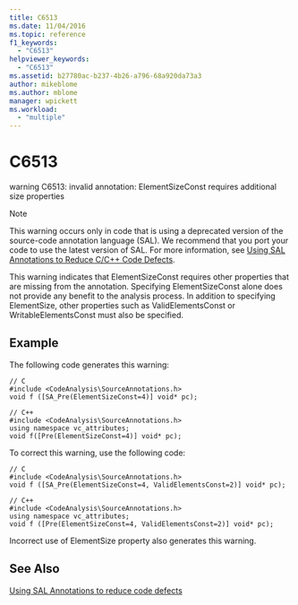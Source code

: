 ```yaml
---
title: C6513
ms.date: 11/04/2016
ms.topic: reference
f1_keywords:
  - "C6513"
helpviewer_keywords:
  - "C6513"
ms.assetid: b27780ac-b237-4b26-a796-68a920da73a3
author: mikeblome
ms.author: mblome
manager: wpickett
ms.workload:
  - "multiple"
---
```

# C6513
warning C6513: invalid annotation: ElementSizeConst requires additional size properties

> [!NOTE]
>  This warning occurs only in code that is using a deprecated version of the source-code annotation language (SAL). We recommend that you port your code to use the latest version of SAL. For more information, see [Using SAL Annotations to Reduce C/C++ Code Defects](../code-quality/using-sal-annotations-to-reduce-c-cpp-code-defects.md).

 This warning indicates that ElementSizeConst requires other properties that are missing from the annotation. Specifying ElementSizeConst alone does not provide any benefit to the analysis process. In addition to specifying ElementSize, other properties such as ValidElementsConst or WritableElementsConst must also be specified.

## Example
 The following code generates this warning:

```
// C
#include <CodeAnalysis\SourceAnnotations.h>
void f ([SA_Pre(ElementSizeConst=4)] void* pc);

// C++
#include <CodeAnalysis\SourceAnnotations.h>
using namespace vc_attributes;
void f([Pre(ElementSizeConst=4)] void* pc);
```

 To correct this warning, use the following code:

```
// C
#include <CodeAnalysis\SourceAnnotations.h>
void f ([SA_Pre(ElementSizeConst=4, ValidElementsConst=2)] void* pc);

// C++
#include <CodeAnalysis\SourceAnnotations.h>
using namespace vc_attributes;
void f ([Pre(ElementSizeConst=4, ValidElementsConst=2)] void* pc);
```

 Incorrect use of ElementSize property also generates this warning.

## See Also
 [Using SAL Annotations to reduce code defects](using-sal-annotations-to-reduce-c-cpp-code-defects.md)